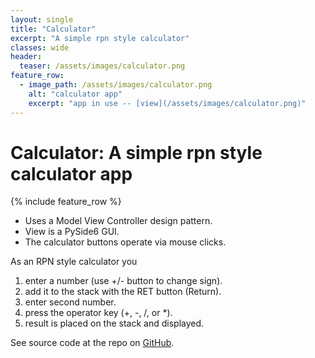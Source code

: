 ```yaml
---
layout: single
title: "Calculator"
excerpt: "A simple rpn style calculator"
classes: wide
header:
  teaser: /assets/images/calculator.png
feature_row:
  - image_path: /assets/images/calculator.png
    alt: "calculator app"
    excerpt: "app in use -- [view](/assets/images/calculator.png)"
---
```


# Calculator: A simple rpn style calculator app

{% include feature_row %}

- Uses a Model View Controller design pattern.
- View is a PySide6 GUI.
- The calculator buttons operate via mouse clicks.

As an RPN style calculator you 
1. enter a number (use +/- button to change sign).
2. add it to the stack with the RET button (Return).
3. enter second number.
4. press the operator key (+, -, /, or *).
5. result is placed on the stack and displayed.

<p>See source code at the repo on <a href="https://github.com/stevebrauner/calculator">GitHub</a>.</p>
